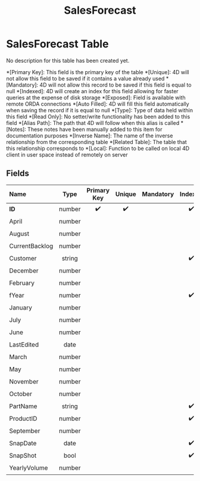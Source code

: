 ﻿---
layout: default
title: SalesForecast
parent: Tables
---
# SalesForecast Table
No description for this table has been created yet.

*[Primary Key]: This field is the primary key of the table
*[Unique]: 4D will not allow this field to be saved if it contains a value already used
*[Mandatory]: 4D will not allow this record to be saved if this field is equal to null
*[Indexed]: 4D will create an index for this field allowing for faster queries at the expense of disk storage
*[Exposed]: Field is available with remote ORDA connections
*[Auto Filled]: 4D will fill this field automatically when saving the record if it is equal to null
*[Type]: Type of data held within this field
*[Read Only]: No setter/write functionality has been added to this field
*[Alias Path]: The path that 4D will follow when this alias is called
*[Notes]: These notes have been manually added to this item for documentation purposes
*[Inverse Name]: The name of the inverse relationship from the corresponding table
*[Related Table]: The table that this relationship corresponds to
*[Local]: Function to be called on local 4D client in user space instead of remotely on server
## Fields

|Name|Type|Primary Key|Unique|Mandatory|Indexed|Exposed|Auto Filled|Notes|
|:---|:---:|:---:|:---:|:---:|:---:|:---:|:---:|:---:|
|**ID**|number|✔️|✔️||✔️|✔️|✔️||
|April|number|||||✔️|||
|August|number|||||✔️|||
|CurrentBacklog|number|||||✔️|||
|Customer|string||||✔️|✔️|||
|December|number|||||✔️|||
|February|number|||||✔️|||
|fYear|number||||✔️|✔️|||
|January|number|||||✔️|||
|July|number|||||✔️|||
|June|number|||||✔️|||
|LastEdited|date|||||✔️|||
|March|number|||||✔️|||
|May|number|||||✔️|||
|November|number|||||✔️|||
|October|number|||||✔️|||
|PartName|string||||✔️|✔️|||
|ProductID|number||||✔️|✔️|||
|September|number|||||✔️|||
|SnapDate|date||||✔️|✔️|||
|SnapShot|bool||||✔️|✔️|||
|YearlyVolume|number|||||✔️|||